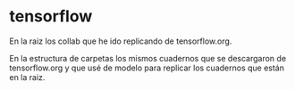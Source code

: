 # tensorflow
En la raiz los collab que he ido replicando de tensorflow.org.

En la estructura de carpetas los mismos cuadernos que se descargaron de tensorflow.org y que usé de modelo para replicar los cuadernos que están en la raiz.
